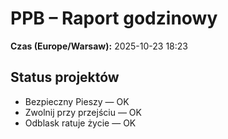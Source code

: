 # PPB – Raport godzinowy
**Czas (Europe/Warsaw):** 2025-10-23 18:23

## Status projektów
- Bezpieczny Pieszy — OK
- Zwolnij przy przejściu — OK
- Odblask ratuje życie — OK

